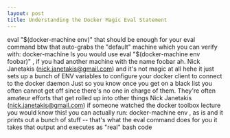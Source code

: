 ```yaml
---
layout: post
title: Understanding the Docker Magic Eval Statement
---
```

eval "$(docker-machine env)"
that should be enough for your eval command btw
that auto-grabs the "default" machine
which you can verify with: docker-machine ls
you would use eval "$(docker-machine env foobar)" , if you had another machine with the name foobar
ah.
Nick Janetakis (nick.janetakis@gmail.com)
and it's not magic at all hehe
it just sets up a bunch of ENV variables to configure your docker client to connect to the docker daemon
Just so you know once you get on a black list you often cannot get off since there's no one in charge of them.  They're often amateur efforts that get rolled up into other things
Nick Janetakis (nick.janetakis@gmail.com)
if someone watched the docker toolbox lecture you would know this!
you can actually run:  docker-machine env , as is
and it prints out a bunch of stuff -- that's what the eval command does for you
it takes that output and executes as "real" bash code